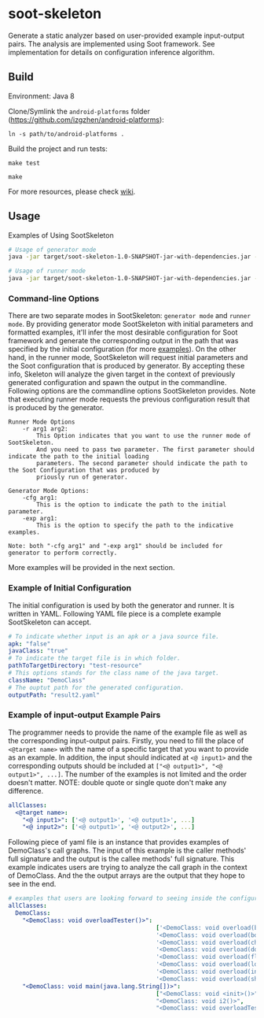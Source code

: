 # soot-skeleton

Generate a static analyzer based on user-provided example input-output pairs.
The analysis are implemented using Soot framework. See implementation for details on configuration inference algorithm.

## Build
Environment: Java 8

Clone/Symlink the `android-platforms` folder (https://github.com/izgzhen/android-platforms):

```
ln -s path/to/android-platforms .
```

Build the project and run tests:

```
make test

make
```

For more resources, please check [wiki](https://github.com/MarkGaox/soot-skeleton/wiki).

## Usage

Examples of Using SootSkeleton

```bash
# Usage of generator mode
java -jar target/soot-skeleton-1.0-SNAPSHOT-jar-with-dependencies.jar -cfg src/test/resources/config/config.yaml -exp src/test/resources/config/examples.yaml

# Usage of runner mode
java -jar target/soot-skeleton-1.0-SNAPSHOT-jar-with-dependencies.jar -r src/test/resources/config/loadConfigIFDS.yaml src/test/resources/results/result.yaml
```

### Command-line Options

There are two separate modes in SootSkeleton: `generator mode` and `runner mode`. By providing generator mode SootSkeleton with initial 
parameters and formatted examples, it'll infer the most desirable configuration for Soot framework and generate the corresponding
output in the path that was specified by the initial configuration (for more [examples](examples)). On the other hand, in the runner mode,
SootSkeleton will request initial parameters and the Soot configuration that is produced by generator. By accepting these info, 
Skeleton will analyze the given target in the context of previously generated configuration and spawn the output in the
commandline. Following options are the commandline options SootSkeleton provides. Note that executing runner mode requests
the previous configuration result that is produced by the generator. 

``` text
Runner Mode Options
    -r arg1 arg2:
        This Option indicates that you want to use the runner mode of SootSkeleton.
        And you need to pass two parameter. The first parameter should indicate the path to the initial loading
        parameters. The second parameter should indicate the path to the Soot Configuration that was produced by
        priously run of generator.

Generator Mode Options:
    -cfg arg1:
        This is the option to indicate the path to the initial parameter.
    -exp arg1:
        This is the option to specify the path to the indicative examples.

Note: both "-cfg arg1" and "-exp arg1" should be included for generator to perform correctly.
```
More examples will be provided in the next section.

### <a name="example"></a> Example of Initial Configuration 

The initial configuration is used by both the generator and runner. It is written in YAML. Following YAML file
piece is a complete example SootSkeleton can accept.

```yaml
# To indicate whether input is an apk or a java source file.
apk: "false"
javaClass: "true"
# To indicate the target file is in which folder.
pathToTargetDirectory: "test-resource"
# This options stands for the class name of the java target.
className: "DemoClass"
# The ouptut path for the generated configuration.
outputPath: "result2.yaml"
```

### Example of input-output Example Pairs

The programmer needs to provide the name of the example file as well as the corresponding input-output pairs. Firstly, 
you need to fill the place of `<@target name>` with the name of a specific target that you want to provide as an example. In addition,
the input should indicated at `<@ input1>` and the corresponding outputs should be included at `["<@ output1>", "<@ output1>", ...]`.
The number of the examples is not limited and the order doesn't matter. NOTE: double quote or single quote don't make any difference. 

```yaml
allClasses:
  <@target name>:
    "<@ input1>": ['<@ output1>', '<@ output1>', ...]
    "<@ input2>": ['<@ output1>', '<@ output2>', ...]

```

Following piece of yaml file is an instance that provides examples of DemoClass's call graphs.
The input of this example is the caller methods' full signature and the output is the callee methods' 
full signature. This example indicates users are trying to analyze the call graph in the context of DemoClass.
And the the output arrays are the output that they hope to see in the end.

```yaml
# examples that users are looking forward to seeing inside the configuration
allClasses:
  DemoClass:
    "<DemoClass: void overloadTester()>":
                                          ['<DemoClass: void overload(byte)>',
                                          '<DemoClass: void overload(boolean)>',
                                          '<DemoClass: void overload(char)>',
                                          '<DemoClass: void overload(double)>',
                                          '<DemoClass: void overload(float)>',
                                          '<DemoClass: void overload(long)>',
                                          '<DemoClass: void overload(int)>',
                                          '<DemoClass: void overload(short)>']
    "<DemoClass: void main(java.lang.String[])>":
                                          ["<DemoClass: void <init>()>",
                                          "<DemoClass: void i2()>",
                                          "<DemoClass: void overloadTester()>"]

```
